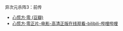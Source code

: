 异次元杀阵3：前传
- [心慌方·零 (豆瓣)](https://movie.douban.com/subject/1316693/)
- [心慌方·零正片-电影-高清正版在线观看-bilibili-哔哩哔哩](https://www.bilibili.com/bangumi/play/ep811939)
